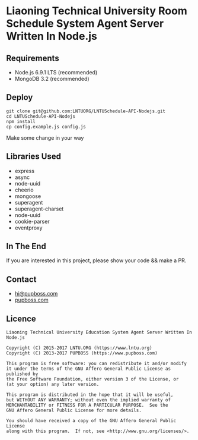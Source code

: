# Liaoning Technical University Room Schedule System Agent Server Written In Node.js

## Requirements

- Node.js 6.9.1 LTS (recommended)
- MongoDB 3.2 (recommended)

## Deploy

    git clone git@github.com:LNTUORG/LNTUSchedule-API-Nodejs.git
    cd LNTUSchedule-API-Nodejs
    npm install
    cp config.example.js config.js

Make some change in your way

## Libraries Used

- express
- async
- node-uuid
- cheerio
- mongoose
- superagent
- superagent-charset
- node-uuid
- cookie-parser
- eventproxy

## In The End

If you are interested in this project, please show your code && make a PR.

## Contact

- [hi@pupboss.com](mailto:hi@pupboss.com)
- [pupboss.com](https://www.pupboss.com)

## Licence

    Liaoning Technical University Education System Agent Server Written In Node.js

    Copyright (C) 2015-2017 LNTU.ORG (https://www.lntu.org)
    Copyright (C) 2013-2017 PUPBOSS (https://www.pupboss.com)

    This program is free software: you can redistribute it and/or modify
    it under the terms of the GNU Affero General Public License as published by
    the Free Software Foundation, either version 3 of the License, or
    (at your option) any later version.

    This program is distributed in the hope that it will be useful,
    but WITHOUT ANY WARRANTY; without even the implied warranty of
    MERCHANTABILITY or FITNESS FOR A PARTICULAR PURPOSE.  See the
    GNU Affero General Public License for more details.

    You should have received a copy of the GNU Affero General Public License
    along with this program.  If not, see <http://www.gnu.org/licenses/>.

